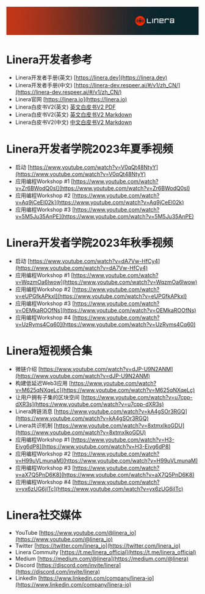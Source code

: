![The Linera banner](../../README.assets/Linera-Header_1920x284px.svg)

# Linera开发者参考

- Linera开发者手册(英文) [https://linera.dev](https://linera.dev)
- Linera开发者手册(中文) [https://linera-dev.respeer.ai/#/v1/zh_CN/](https://linera-dev.respeer.ai/#/v1/zh_CN/)
- Linera官网 [https://linera.io](https://linera.io)
- Linera白皮书V2(英文) [英文白皮书V2 PDF](https://static1.squarespace.com/static/62d6e9b8bf6051136f934527/t/64ddbbe4cb495e1b1b37f678/1692253157602/Linera_whitepaper_v2.pdf)
- Linera白皮书V2(英文) [英文白皮书V2 Markdown](https://github.com/respeer-ai/linera-whitepaper/blob/master/LineraWhitepaperEN.md)
- Linera白皮书V2(中文) [中文白皮书V2 Markdown](https://github.com/respeer-ai/linera-whitepaper/blob/master/LineraWhitepaperCN.md)

# Linera开发者学院2023年夏季视频
- 启动 [https://www.youtube.com/watch?v=V0qQt48NtyY](https://www.youtube.com/watch?v=V0qQt48NtyY)
- 应用编程Workshop #1 [https://www.youtube.com/watch?v=Zr6BWodQ0sI](https://www.youtube.com/watch?v=Zr6BWodQ0sI)
- 应用编程Workshop #2 [https://www.youtube.com/watch?v=Aq9jCeEl02k](https://www.youtube.com/watch?v=Aq9jCeEl02k)
- 应用编程Workshop #3 [https://www.youtube.com/watch?v=5M5Ju35AnPE](https://www.youtube.com/watch?v=5M5Ju35AnPE)

# Linera开发者学院2023年秋季视频
- 启动 [https://www.youtube.com/watch?v=dA7Vw-HfCy4](https://www.youtube.com/watch?v=dA7Vw-HfCy4)
- 应用编程Workshop #1 [https://www.youtube.com/watch?v=WqzmOa6lwow](https://www.youtube.com/watch?v=WqzmOa6lwow)
- 应用编程Workshop #2 [https://www.youtube.com/watch?v=eUPGfkAPkxI](https://www.youtube.com/watch?v=eUPGfkAPkxI)
- 应用编程Workshop #3 [https://www.youtube.com/watch?v=OEMkaROOfNs](https://www.youtube.com/watch?v=OEMkaROOfNs)
- 应用编程Workshop #4 [https://www.youtube.com/watch?v=UzRyms4Cq60](https://www.youtube.com/watch?v=UzRyms4Cq60)

# Linera短视频合集
- 微链介绍 [https://www.youtube.com/watch?v=dJP-U9N2ANM](https://www.youtube.com/watch?v=dJP-U9N2ANM)
- 构建低延迟Web3应用 [https://www.youtube.com/watch?v=M625qNXqeLc](https://www.youtube.com/watch?v=M625qNXqeLc)
- 让用户拥有子集的区块空间 [https://www.youtube.com/watch?v=u7cpp-dXR3s](https://www.youtube.com/watch?v=u7cpp-dXR3s)
- Linera跨链消息 [https://www.youtube.com/watch?v=kA4gSOr3RGQ](https://www.youtube.com/watch?v=kA4gSOr3RGQ)
- Linera共识机制 [https://www.youtube.com/watch?v=8xtmxIkoGDU](https://www.youtube.com/watch?v=8xtmxIkoGDU)
- 应用编程Workshop #1 [https://www.youtube.com/watch?v=H3-Eivg6dP8](https://www.youtube.com/watch?v=H3-Eivg6dP8)
- 应用编程Workshop #2 [https://www.youtube.com/watch?v=H99uVLmunaM](https://www.youtube.com/watch?v=H99uVLmunaM)
- 应用编程Workshop #3 [https://www.youtube.com/watch?v=aX7Q5PnD6K8](https://www.youtube.com/watch?v=aX7Q5PnD6K8)
- 应用编程Workshop #4 [https://www.youtube.com/watch?v=yx6zUG6jITc](https://www.youtube.com/watch?v=yx6zUG6jITc)

# Linera社交媒体
- YouTube [https://www.youtube.com/@linera_io](https://www.youtube.com/@linera_io)
- Twitter [https://twitter.com/linera_io](https://twitter.com/linera_io)
- Linera Commuity [https://t.me/linera_official](https://t.me/linera_official)
- Medium [https://medium.com/@linera](https://medium.com/@linera)
- Discord [https://discord.com/invite/linera](https://discord.com/invite/linera)
- LinkedIn [https://www.linkedin.com/company/linera-io](https://www.linkedin.com/company/linera-io)

